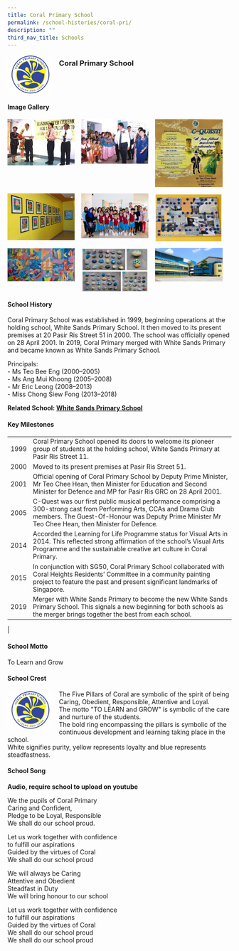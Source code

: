 ```yaml
---
title: Coral Primary School
permalink: /school-histories/coral-pri/
description: ""
third_nav_title: Schools
---
```

<img src="/images/coralpri1.jpg" style="width:20%;margin-right:15px;" align = "left">

### **Coral Primary School**

<br clear="left">

#### **Image Gallery**

<p><a href="/images/coralpri2.jpg">  
<img src="/images/coralpri2.jpg" style="width:30%;margin-right:15px;" align = "left">
</a></p>

<p><a href="/images/coralpri3.jpg">  
<img src="/images/coralpri3.jpg" style="width:30%;margin-right:15px;" align = "left">
</a></p>

<p><a href="/images/coralpri4.jpg">  
<img src="/images/coralpri4.jpg" style="width:30%;margin-right:15px;" align = "left">
</a></p>

<br clear="left">

<p><a href="/images/coralpri5.jpg">  
<img src="/images/coralpri5.jpg" style="width:30%;margin-right:15px;" align = "left">
</a></p>

<p><a href="/images/coralpri6.jpg">  
<img src="/images/coralpri6.jpg" style="width:30%;margin-right:15px;" align = "left">
</a></p>

<p><a href="/images/coralpri7.jpg">  
<img src="/images/coralpri7.jpg" style="width:30%;margin-right:15px;" align = "left">
</a></p>

<br clear="left">

<p><a href="/images/coralpri8.jpg">  
<img src="/images/coralpri8.jpg" style="width:30%;margin-right:15px;" align = "left">
</a></p>

<p><a href="/images/coralpri9.jpg">  
<img src="/images/coralpri9.jpg" style="width:30%;margin-right:15px;" align = "left">
</a></p>

<p><a href="/images/coralpri10.jpg">  
<img src="/images/coralpri10.jpg" style="width:30%;margin-right:15px;" align = "left">
</a></p>

<br clear="left">

#### **School History**
Coral Primary School was established in 1999, beginning operations at the holding school, White Sands Primary School. It then moved to its present premises at 20 Pasir Ris Street 51 in 2000. The school was officially opened on 28 April 2001. In 2019, Coral Primary merged with White Sands Primary and became known as White Sands Primary School.

Principals:<br>
\- Ms Teo Bee Eng (2000–2005)<br>
\- Ms Ang Mui Khoong (2005–2008)<br>
\- Mr Eric Leong (2008–2013)<br>
\- Miss Chong Siew Fong (2013–2018)

**Related School: [White Sands Primary School](/school-histories/white-sands-pri/)**

#### **Key Milestones**

|  |  |
|:---:|---|
| 1999 | Coral Primary School opened its doors to welcome its pioneer group of students at the holding school, White Sands Primary at Pasir Ris Street 11. |
| 2000 | Moved to its present premises at Pasir Ris Street 51. |
| 2001 | Official opening of Coral Primary School by Deputy Prime Minister, Mr Teo Chee Hean, then Minister for Education and Second Minister for Defence and MP for Pasir Ris GRC on 28 April 2001. |
| 2005 | C-Quest was our first public musical performance comprising a 300-strong cast from Performing Arts, CCAs and Drama Club members. The Guest-Of-Honour was Deputy Prime Minister Mr Teo Chee Hean, then Minister for Defence. |
| 2014 | Accorded the Learning for Life Programme status for Visual Arts in 2014. This reflected strong affirmation of the school’s Visual Arts Programme and the sustainable creative art culture in Coral Primary. |
| 2015 | In conjunction with SG50, Coral Primary School collaborated with Coral Heights Residents’ Committee in a community painting project to feature the past and present significant landmarks of Singapore. |
| 2019 | Merger with White Sands Primary to become the new White Sands Primary School. This signals a new beginning for both schools as the merger brings together the best from each school. |
|

#### **School Motto**
To Learn and Grow

#### **School Crest**
<img src="/images/coralpri1.jpg" style="width:20%;margin-right:15px;" align = "left">

The Five Pillars of Coral are symbolic of the spirit of being Caring, Obedient, Responsible, Attentive and Loyal.<br>
The motto "TO LEARN and GROW" is symbolic of the care and nurture of the students.<br>
The bold ring encompassing the pillars is symbolic of the continuous development and learning taking place in the school.<br>
White signifies purity, yellow represents loyalty and blue represents steadfastness.

#### **School Song**
**Audio, require school to upload on youtube**

We the pupils of Coral Primary<br>
Caring and Confident,<br>
Pledge to be Loyal, Responsible<br>
We shall do our school proud.

Let us work together with confidence<br>
to fulfill our aspirations<br>
Guided by the virtues of Coral<br>
We shall do our school proud

We will always be Caring<br>
Attentive and Obedient<br>
Steadfast in Duty<br>
We will bring honour to our school

Let us work together with confidence<br>
to fulfill our aspirations<br>
Guided by the virtues of Coral<br>
We shall do our school proud<br>
We shall do our school proud